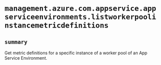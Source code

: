 # `management.azure.com.appservice.appserviceenvironments.listworkerpoolinstancemetricdefinitions`

## `summary`
Get metric definitions for a specific instance of a worker pool of an App Service Environment.


